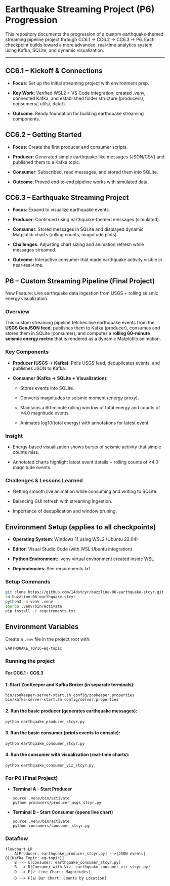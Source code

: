 # Earthquake Streaming Project (P6) Progression

This repository documents the progression of a custom earthquake‑themed streaming pipeline project through CC6.1 → CC6.2 → CC6.3 → P6. Each checkpoint builds toward a more advanced, real‑time analytics system using Kafka, SQLite, and dynamic visualization.

---

## CC6.1 – Kickoff & Connections

- **Focus**: Set up the initial streaming project with environment prep.

- **Key Work**: Verified WSL2 + VS Code integration, created .venv, connected Kafka, and established folder structure (producers/, consumers/, utils/, data/).

- **Outcome**: Ready foundation for building earthquake streaming components.

## CC6.2 – Getting Started

- **Focus**: Create the first producer and consumer scripts.

- **Producer**: Generated simple earthquake‑like messages (JSON/CSV) and published them to a Kafka topic.

- **Consumer**: Subscribed, read messages, and stored them into SQLite.

- **Outcome**: Proved end‑to‑end pipeline works with simulated data.

## CC6.3 – Earthquake Streaming Project

- **Focus**: Expand to visualize earthquake events.

- **Producer**: Continued using earthquake‑themed messages (simulated).

- **Consumer**: Stored messages in SQLite and displayed dynamic Matplotlib charts (rolling counts, magnitude plots).

- **Challenges**: Adjusting chart sizing and animation refresh while messages streamed.

- **Outcome**: Interactive consumer that made earthquake activity visible in near‑real‑time.

## P6 – Custom Streaming Pipeline (Final Project)

New Feature: Live earthquake data ingestion from USGS + rolling seismic energy visualization.

### Overview

This custom streaming pipeline fetches live earthquake events from the **USGS GeoJSON feed**, publishes them to Kafka (producer), consumes and stores them in SQLite (consumer), and computes a **rolling 60‑minute seismic energy metric** that is rendered as a dynamic Matplotlib animation.

### Key Components

- **Producer (USGS → Kafka)**: Polls USGS feed, deduplicates events, and publishes JSON to Kafka.

- **Consumer (Kafka → SQLite + Visualization)**:

    - Stores events into SQLite.

    - Converts magnitudes to seismic moment (energy proxy).

    - Maintains a 60‑minute rolling window of total energy and counts of ≥4.0 magnitude events.

    - Animates log10(total energy) with annotations for latest event.


### Insight

- Energy‑based visualization shows bursts of seismic activity that simple counts miss.

- Annotated charts highlight latest event details + rolling counts of ≥4.0 magnitude events.

### Challenges & Lessons Learned

- Getting smooth live animation while consuming and writing to SQLite.

- Balancing GUI refresh with streaming ingestion.

- Importance of deduplication and window pruning.



## Environment Setup (applies to all checkpoints)

- **Operating System**: Windows 11 using WSL2 (Ubuntu 22.04)

- **Editor**: Visual Studio Code (with WSL:Ubuntu integration)

- **Python Environment**: .venv virtual environment created inside WSL

- **Dependencies**: See requirements.txt

### Setup Commands
```bash
git clone https://github.com/14dstcyr/buzzline-06-earthquake-stcyr.git
cd buzzline-06-earthquake-stcyr
python3 -m venv .venv
source .venv/bin/activate
pip install -r requirements.txt
```

## Environment Variables

Create a `.env` file in the project root with:
```
EARTHQUAKE_TOPIC=eq-topic
```

### Running the project
#### For CC6.1 - CC6.3

#### 1. Start ZooKeeper and Kafka Broker (in separate terminals):
```
bin/zookeeper-server-start.sh config/zookeeper.properties
bin/kafka-server-start.sh config/server.properties
````

#### 2. Run the **basic producer** (generates earthquake messages):
```
python earthquake_producer_stcyr.py
```

#### 3. Run the **basic consumer** (prints events to console):
```
python earthquake_consumer_stcyr.py
```

#### 4. Run the **consumer with visualization** (real-time charts):
```
python earthquake_consumer_viz_stcyr.py
```

### For P6 (Final Project)
- **Terminal A – Start Producer**
  ```
  source .venv/bin/activate
  python producers/producer_usgs_stcyr.py
  ```

- **Terminal B – Start Consumer (opens live chart)**
  ```
  source .venv/bin/activate
  python consumers/consumer_stcyr.py
  ```


### Dataflow
```
flowchart LR
    A[Producer: earthquake_producer_stcyr.py] -->|JSON events| B[(Kafka Topic: eq-topic)]
    B --> C[Consumer: earthquake_consumer_stcyr.py]
    B --> D[Consumer with Viz: earthquake_consumer_viz_stcyr.py]
    D --> E[📈 Line Chart: Magnitudes]
    D --> F[📊 Bar Chart: Counts by Location]
```
